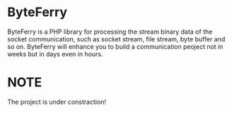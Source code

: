 # ByteFerry

ByteFerry is a PHP library for processing the stream binary data of the socket communication, such as socket stream, file stream, byte buffer and so on. ByteFerry will enhance you to build a communication peoject not in weeks but in days even in hours.

# NOTE

The project is under constraction!